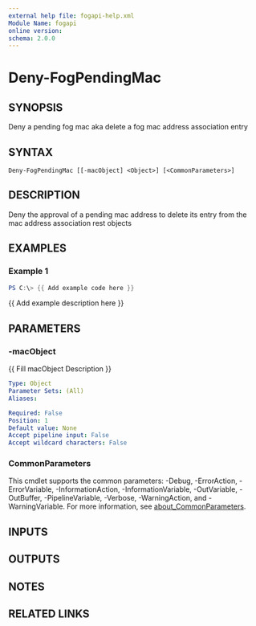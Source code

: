 ```yaml
---
external help file: fogapi-help.xml
Module Name: fogapi
online version:
schema: 2.0.0
---
```


# Deny-FogPendingMac

## SYNOPSIS
Deny a pending fog mac aka delete a fog mac address association entry

## SYNTAX

```
Deny-FogPendingMac [[-macObject] <Object>] [<CommonParameters>]
```

## DESCRIPTION
Deny the approval of a pending mac address to delete its entry from the mac address association rest objects

## EXAMPLES

### Example 1
```powershell
PS C:\> {{ Add example code here }}
```

{{ Add example description here }}

## PARAMETERS

### -macObject
{{ Fill macObject Description }}

```yaml
Type: Object
Parameter Sets: (All)
Aliases:

Required: False
Position: 1
Default value: None
Accept pipeline input: False
Accept wildcard characters: False
```

### CommonParameters
This cmdlet supports the common parameters: -Debug, -ErrorAction, -ErrorVariable, -InformationAction, -InformationVariable, -OutVariable, -OutBuffer, -PipelineVariable, -Verbose, -WarningAction, and -WarningVariable. For more information, see [about_CommonParameters](http://go.microsoft.com/fwlink/?LinkID=113216).

## INPUTS

## OUTPUTS

## NOTES

## RELATED LINKS
